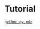 # Tutorial


[`python-py-pde`](https://aur.archlinux.org/packages/python-py-pde)

```{tableofcontents}
```
